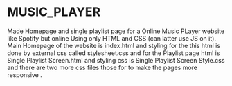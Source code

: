 # MUSIC_PLAYER
Made Homepage and single playlist page for a Online Music PLayer website like Spotify but online Using only HTML and CSS (can latter use JS on it).
Main Homepage of the website is index.html and styling for the this html is done by external css called stylesheet.css and for the Playlist page html is Single Playlist Screen.html and styling css is Single Playlist Screen Style.css and there are two more css files those for to make the pages more responsive .
